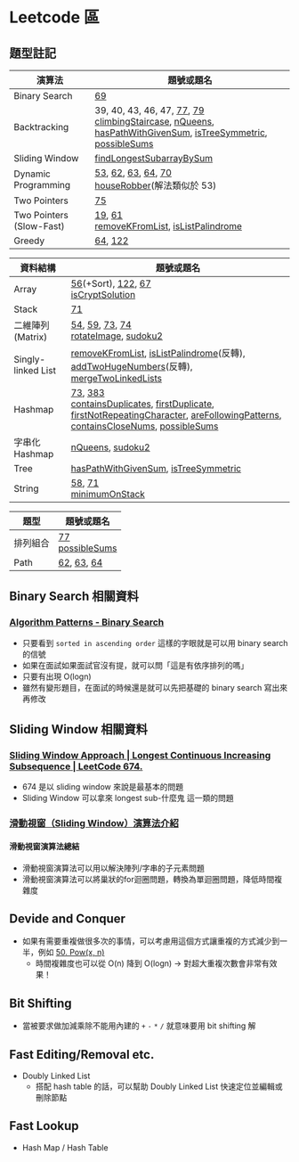# Leetcode 區

## 題型註記

| 演算法 | 題號或題名 |
|---|---|
| Binary Search | [69](https://github.com/vc7/algorithm_datas_tructure_leetcode/blob/master/leetcode/0069_sqrt_x.md)
| Backtracking | 39, 40, 43, 46, 47, [77](https://github.com/vc7/algorithm_datas_tructure_leetcode/blob/master/leetcode/0077_combinations.md), [79](https://github.com/vc7/algorithm_datas_tructure_leetcode/blob/master/leetcode/0079_word_search.md)<br> [climbingStaircase](https://github.com/vc7/algorithm_datas_tructure_leetcode/blob/master/codesignal/climbingStaircase.md), [nQueens](https://github.com/vc7/algorithm_datas_tructure_leetcode/blob/master/codesignal/nQueens.md), [hasPathWithGivenSum](https://github.com/vc7/algorithm_datas_tructure_leetcode/blob/master/codesignal/hasPathWithGivenSum.md), [isTreeSymmetric](https://github.com/vc7/algorithm_datas_tructure_leetcode/blob/master/codesignal/isTreeSymmetric.md), [possibleSums](https://github.com/vc7/algorithm_datas_tructure_leetcode/blob/master/codesignal/possibleSums.md) |
| Sliding Window | [findLongestSubarrayBySum](https://github.com/vc7/algorithm_datas_tructure_leetcode/blob/master/codesignal/findLongestSubarrayBySum.md)
| Dynamic Programming | [53](https://github.com/vc7/algorithm_datas_tructure_leetcode/blob/master/leetcode/0053_maximum_subarray.md), [62](https://github.com/vc7/algorithm_datas_tructure_leetcode/blob/master/leetcode/0062_unique_paths.md), [63](https://github.com/vc7/algorithm_datas_tructure_leetcode/blob/master/leetcode/0063_unique_paths_II.md), [64](https://github.com/vc7/algorithm_datas_tructure_leetcode/blob/master/leetcode/0064_minumum_path_sum.md), [70](https://github.com/vc7/algorithm_datas_tructure_leetcode/blob/master/leetcode/0070_climbing_stairs.md)<br>[houseRobber](https://github.com/vc7/algorithm_datas_tructure_leetcode/blob/master/codesignal/houseRobber.md)(解法類似於 53)
| Two Pointers | [75](https://github.com/vc7/algorithm_datas_tructure_leetcode/blob/master/leetcode/0075_sort_colors.md)
| Two Pointers (Slow-Fast) | [19](https://github.com/vc7/algorithm_datas_tructure_leetcode/blob/b7ac153c5d5e5ab894d86b7d9c66a87917de7dae/leetcode/0019_remove_nth_node_from_end_of_list.md), [61](https://github.com/vc7/algorithm_datas_tructure_leetcode/blob/master/leetcode/0061_rotate_list.md)<br>[removeKFromList](https://github.com/vc7/algorithm_datas_tructure_leetcode/blob/master/codesignal/removeKFromList.md), [isListPalindrome](https://github.com/vc7/algorithm_datas_tructure_leetcode/blob/master/codesignal/isListPalindrome.md)
| Greedy | [64](https://github.com/vc7/algorithm_datas_tructure_leetcode/blob/master/leetcode/0064_minumum_path_sum.md), [122](https://github.com/vc7/algorithm_datas_tructure_leetcode/blob/master/leetcode/0122_best_time_to_buy_and_sell_stock_II.md)

| 資料結構 | 題號或題名 |
|---|---|
| Array | [56](https://github.com/vc7/algorithm_datas_tructure_leetcode/blob/master/leetcode/0056_merge_intervals.md)(+Sort), [122](https://github.com/vc7/algorithm_datas_tructure_leetcode/blob/master/leetcode/0122_best_time_to_buy_and_sell_stock_II.md), [67](https://github.com/vc7/algorithm_datas_tructure_leetcode/blob/master/leetcode/0067_add_binary.md)<br>[isCryptSolution](https://github.com/vc7/algorithm_datas_tructure_leetcode/blob/master/codesignal/isCryptSolution.md)
| Stack | [71](https://github.com/vc7/algorithm_datas_tructure_leetcode/blob/master/leetcode/0071_simplify_path.md)
| 二維陣列(Matrix) | [54](https://github.com/vc7/algorithm_datas_tructure_leetcode/blob/master/leetcode/0054_spiral_matrix.md), [59](https://github.com/vc7/algorithm_datas_tructure_leetcode/blob/master/leetcode/0059_spiral_matrix_II.md), [73](https://github.com/vc7/algorithm_datas_tructure_leetcode/blob/master/leetcode/0073_set_matrix_zeroes.md), [74](https://github.com/vc7/algorithm_datas_tructure_leetcode/blob/master/leetcode/0074_search_a_2d_matrix.md)<br>[rotateImage](https://github.com/vc7/algorithm_datas_tructure_leetcode/blob/master/codesignal/rotateImage.md), [sudoku2](https://github.com/vc7/algorithm_datas_tructure_leetcode/blob/master/codesignal/sudoku2.md) |
| Singly-linked List | [removeKFromList](https://github.com/vc7/algorithm_datas_tructure_leetcode/blob/master/codesignal/removeKFromList.md), [isListPalindrome](https://github.com/vc7/algorithm_datas_tructure_leetcode/blob/master/codesignal/isListPalindrome.md)(反轉), [addTwoHugeNumbers](https://github.com/vc7/algorithm_datas_tructure_leetcode/blob/master/codesignal/addTwoHugeNumbers.md)(反轉), [mergeTwoLinkedLists](https://github.com/vc7/algorithm_datas_tructure_leetcode/blob/master/codesignal/mergeTwoLinkedLists.md)
| Hashmap | [73](https://github.com/vc7/algorithm_datas_tructure_leetcode/blob/master/leetcode/0073_set_matrix_zeroes.md), [383](https://github.com/vc7/algorithm_datas_tructure_leetcode/blob/master/leetcode/0383_ransom_note.md)<br>[containsDuplicates](https://github.com/vc7/algorithm_datas_tructure_leetcode/blob/master/codesignal/containsDuplicates.md), [firstDuplicate](https://github.com/vc7/algorithm_datas_tructure_leetcode/blob/master/codesignal/firstDuplicate.md), [firstNotRepeatingCharacter](https://github.com/vc7/algorithm_datas_tructure_leetcode/blob/master/codesignal/firstNotRepeatingCharacter.md), [areFollowingPatterns](https://github.com/vc7/algorithm_datas_tructure_leetcode/blob/master/codesignal/areFollowingPatterns.md), [containsCloseNums](https://github.com/vc7/algorithm_datas_tructure_leetcode/blob/master/codesignal/containsCloseNums.md), [possibleSums](https://github.com/vc7/algorithm_datas_tructure_leetcode/blob/master/codesignal/possibleSums.md)
| 字串化 Hashmap | [nQueens](https://github.com/vc7/algorithm_datas_tructure_leetcode/blob/master/codesignal/nQueens.md), [sudoku2](https://github.com/vc7/algorithm_datas_tructure_leetcode/blob/master/codesignal/sudoku2.md)
| Tree | [hasPathWithGivenSum](https://github.com/vc7/algorithm_datas_tructure_leetcode/blob/master/codesignal/hasPathWithGivenSum.md), [isTreeSymmetric](https://github.com/vc7/algorithm_datas_tructure_leetcode/blob/master/codesignal/isTreeSymmetric.md)
| String | [58](https://github.com/vc7/algorithm_datas_tructure_leetcode/blob/master/leetcode/0058_length_of_last_word.md), [71](https://github.com/vc7/algorithm_datas_tructure_leetcode/blob/master/leetcode/0071_simplify_path.md)<br>[minimumOnStack](https://github.com/vc7/algorithm_datas_tructure_leetcode/blob/master/codesignal/minimumOnStack.md)

| 題型 | 題號或題名 |
|---|---|
| 排列組合 | [77](https://github.com/vc7/algorithm_datas_tructure_leetcode/blob/master/leetcode/0077_combinations.md)<br>[possibleSums](https://github.com/vc7/algorithm_datas_tructure_leetcode/blob/master/codesignal/possibleSums.md)
| Path | [62](https://github.com/vc7/algorithm_datas_tructure_leetcode/blob/master/leetcode/0062_unique_paths.md), [63](https://github.com/vc7/algorithm_datas_tructure_leetcode/blob/master/leetcode/0063_unique_paths_II.md), [64](https://github.com/vc7/algorithm_datas_tructure_leetcode/blob/master/leetcode/0064_minumum_path_sum.md)


## Binary Search 相關資料

### [Algorithm Patterns - Binary Search](https://www.youtube.com/watch?v=8T77iUOuXRA)

- 只要看到 `sorted in ascending order` 這樣的字眼就是可以用 binary search 的信號
- 如果在面試如果面試官沒有提，就可以問「這是有依序排列的嗎」
- 只要有出現 O(logn)
- 雖然有變形題目，在面試的時候還是就可以先把基礎的 binary search 寫出來再修改

## Sliding Window 相關資料

### [Sliding Window Approach | Longest Continuous Increasing Subsequence | LeetCode 674.](https://www.youtube.com/watch?v=jSvoE-_Yhs4)

- 674 是以 sliding window 來說是最基本的問題
- Sliding Window 可以拿來 longest sub-什麼鬼 這一類的問題

### [滑動視窗（Sliding Window）演算法介紹](https://www.jishuwen.com/d/2Epc/zh-tw)

#### 滑動視窗演算法總結

- 滑動視窗演算法可以用以解決陣列/字串的子元素問題
- 滑動視窗演算法可以將巢狀的for迴圈問題，轉換為單迴圈問題，降低時間複雜度

## Devide and Conquer

- 如果有需要重複做很多次的事情，可以考慮用這個方式讓重複的方式減少到一半，例如 [50. Pow(x, n)](https://leetcode.com/problems/powx-n/)
  - 時間複雜度也可以從 O(n) 降到 O(logn) → 對超大重複次數會非常有效果！

## Bit Shifting

- 當被要求做加減乘除不能用內建的 `+` `-` `*` `/` 就意味要用 bit shifting 解

## Fast Editing/Removal etc.

- Doubly Linked List
  - 搭配 hash table 的話，可以幫助 Doubly Linked List 快速定位並編輯或刪除節點

## Fast Lookup

- Hash Map / Hash Table
